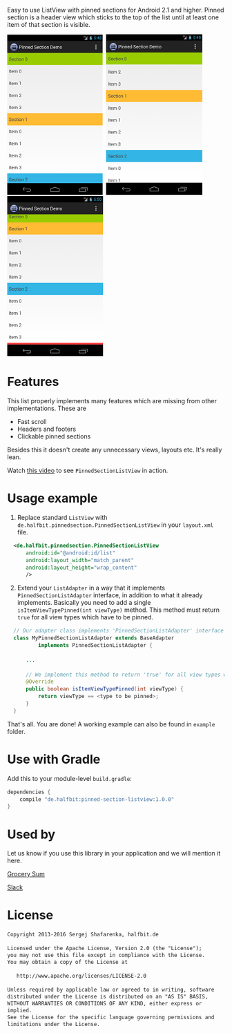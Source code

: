 Easy to use ListView with pinned sections for Android 2.1 and higher. Pinned section is a header view which sticks to the top
of the list until at least one item of that section is visible.

![Screenshot 1](web/screen1.png)&nbsp;
![Screenshot 2](web/screen2.png)&nbsp;
![Screenshot 3](web/screen3.png)

# Features

This list properly implements many features which are missing from other implementations. These are
 * Fast scroll
 * Headers and footers
 * Clickable pinned sections

Besides this it doesn't create any unnecessary views, layouts etc. It's really lean.

Watch [this video][1] to see `PinnedSectionListView` in action.

# Usage example

 1. Replace standard `ListView` with `de.halfbit.pinnedsection.PinnedSectionListView` in your `layout.xml` file.

```xml
  <de.halfbit.pinnedsection.PinnedSectionListView
      android:id="@android:id/list"
      android:layout_width="match_parent"
      android:layout_height="wrap_content" 
      />
```
        
 2. Extend your `ListAdapter` in a way that it implements `PinnedSectionListAdapter` interface, in addition to
    what it already implements. Basically you need to add a single `isItemViewTypePinned(int viewType)` 
    method. This method must return `true` for all view types which have to be pinned.

```java
  // Our adapter class implements 'PinnedSectionListAdapter' interface
  class MyPinnedSectionListAdapter extends BaseAdapter 
          implements PinnedSectionListAdapter {
  
      ...
    
      // We implement this method to return 'true' for all view types we want to pin
      @Override
      public boolean isItemViewTypePinned(int viewType) {
          return viewType == <type to be pinned>;
      }
  }
```

That's all. You are done! A working example can also be found in `example` folder. 

# Use with Gradle

Add this to your module-level `build.gradle`:

```groovy
dependencies {
    compile "de.halfbit:pinned-section-listview:1.0.0"
}
```

Used by
=======
Let us know if you use this library in your application and we will mention it here.

[Grocery Sum][2]

[Slack][3]

License
=======

    Copyright 2013-2016 Sergej Shafarenka, halfbit.de

    Licensed under the Apache License, Version 2.0 (the "License");
    you may not use this file except in compliance with the License.
    You may obtain a copy of the License at

       http://www.apache.org/licenses/LICENSE-2.0

    Unless required by applicable law or agreed to in writing, software
    distributed under the License is distributed on an "AS IS" BASIS,
    WITHOUT WARRANTIES OR CONDITIONS OF ANY KIND, either express or implied.
    See the License for the specific language governing permissions and
    limitations under the License.


[1]: http://www.youtube.com/watch?v=mI3DpuoIIhQ
[2]: https://play.google.com/store/apps/details?id=org.codechimp.grocerysum
[3]: https://play.google.com/store/apps/details?id=com.Slack
